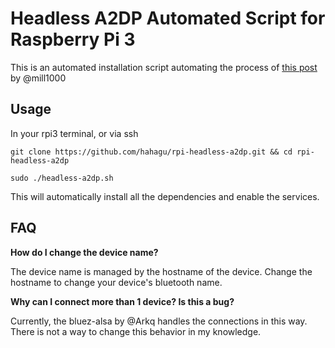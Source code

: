 # Headless A2DP Automated Script for Raspberry Pi 3
This is an automated installation script automating the process of [this post](https://gist.github.com/mill1000/74c7473ee3b4a5b13f6325e9994ff84c) by @mill1000

## Usage
In your rpi3 terminal, or via ssh

`git clone https://github.com/hahagu/rpi-headless-a2dp.git && cd rpi-headless-a2dp`

`sudo ./headless-a2dp.sh`

This will automatically install all the dependencies and enable the services.

## FAQ
<b>How do I change the device name?</b>

The device name is managed by the hostname of the device. Change the hostname to change your device's bluetooth name.


<b>Why can I connect more than 1 device? Is this a bug?</b>

Currently, the bluez-alsa by @Arkq handles the connections in this way. There is not a way to change this behavior in my knowledge.
